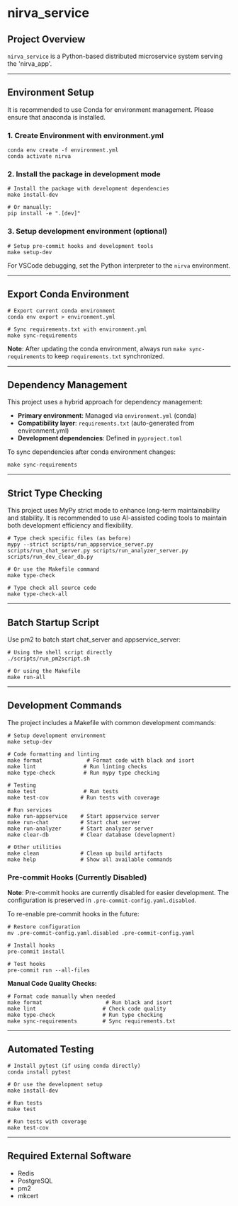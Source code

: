 # nirva_service

## Project Overview

`nirva_service` is a Python-based distributed microservice system serving the 'nirva_app'.

---

## Environment Setup

It is recommended to use Conda for environment management. Please ensure that anaconda is installed.

### 1. Create Environment with environment.yml

```shell
conda env create -f environment.yml
conda activate nirva
```

### 2. Install the package in development mode

```shell
# Install the package with development dependencies
make install-dev

# Or manually:
pip install -e ".[dev]"
```

### 3. Setup development environment (optional)

```shell
# Setup pre-commit hooks and development tools
make setup-dev
```

For VSCode debugging, set the Python interpreter to the `nirva` environment.

---

## Export Conda Environment

```shell
# Export current conda environment
conda env export > environment.yml

# Sync requirements.txt with environment.yml
make sync-requirements
```

**Note**: After updating the conda environment, always run `make sync-requirements` to keep `requirements.txt` synchronized.

---

## Dependency Management

This project uses a hybrid approach for dependency management:

- **Primary environment**: Managed via `environment.yml` (conda)
- **Compatibility layer**: `requirements.txt` (auto-generated from environment.yml)
- **Development dependencies**: Defined in `pyproject.toml`

To sync dependencies after conda environment changes:

```shell
make sync-requirements
```

---

## Strict Type Checking

This project uses MyPy strict mode to enhance long-term maintainability and stability. It is recommended to use AI-assisted coding tools to maintain both development efficiency and flexibility.

```shell
# Type check specific files (as before)
mypy --strict scripts/run_appservice_server.py scripts/run_chat_server.py scripts/run_analyzer_server.py scripts/run_dev_clear_db.py

# Or use the Makefile command
make type-check

# Type check all source code
make type-check-all
```

---

## Batch Startup Script

Use pm2 to batch start chat_server and appservice_server:

```shell
# Using the shell script directly
./scripts/run_pm2script.sh

# Or using the Makefile
make run-all
```

---

## Development Commands

The project includes a Makefile with common development commands:

```shell
# Setup development environment
make setup-dev

# Code formatting and linting
make format              # Format code with black and isort
make lint               # Run linting checks
make type-check         # Run mypy type checking

# Testing
make test               # Run tests
make test-cov          # Run tests with coverage

# Run services
make run-appservice    # Start appservice server
make run-chat          # Start chat server
make run-analyzer      # Start analyzer server
make clear-db          # Clear database (development)

# Other utilities
make clean             # Clean up build artifacts
make help              # Show all available commands
```

### Pre-commit Hooks (Currently Disabled)

**Note**: Pre-commit hooks are currently disabled for easier development. The configuration is preserved in `.pre-commit-config.yaml.disabled`.

To re-enable pre-commit hooks in the future:

```shell
# Restore configuration
mv .pre-commit-config.yaml.disabled .pre-commit-config.yaml

# Install hooks
pre-commit install

# Test hooks
pre-commit run --all-files
```

**Manual Code Quality Checks:**

```shell
# Format code manually when needed
make format                    # Run black and isort
make lint                     # Check code quality  
make type-check               # Run type checking
make sync-requirements        # Sync requirements.txt
```

---

## Automated Testing

```shell
# Install pytest (if using conda directly)
conda install pytest

# Or use the development setup
make install-dev

# Run tests
make test

# Run tests with coverage
make test-cov
```

---

## Required External Software

- Redis
- PostgreSQL
- pm2
- mkcert
